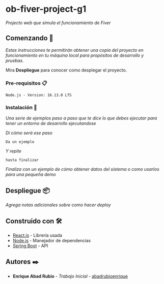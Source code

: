 # ob-fiver-project-g1

_Projecto web que simula el funcionamiento de Fiver_

## Comenzando 🚀

_Estas instrucciones te permitirán obtener una copia del proyecto en funcionamiento en tu máquina local para propósitos de desarrollo y pruebas._

Mira **Despliegue** para conocer como desplegar el proyecto.


### Pre-requisitos 📋

```
Node.js - Version: 16.13.0 LTS
```

### Instalación 🔧

_Una serie de ejemplos paso a paso que te dice lo que debes ejecutar para tener un entorno de desarrollo ejecutandose_

_Dí cómo será ese paso_

```
Da un ejemplo
```

_Y repite_

```
hasta finalizar
```

_Finaliza con un ejemplo de cómo obtener datos del sistema o como usarlos para una pequeña demo_

## Despliegue 📦

_Agrega notas adicionales sobre como hacer deploy_

## Construido con 🛠️

* [React.js](https://reactjs.org) - Librería usada
* [Node.js](https://nodejs.org) - Manejador de dependencias
* [Spring Boot](https://spring.io/projects/spring-boot) - API

## Autores ✒️

* **Enrique Abad Rubio** - *Trabajo Inicial* - [abadrubioenrique](https://github.com/abadrubioenrique)